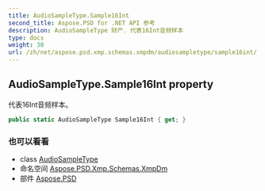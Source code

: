 ```yaml
---
title: AudioSampleType.Sample16Int
second_title: Aspose.PSD for .NET API 参考
description: AudioSampleType 财产. 代表16Int音频样本
type: docs
weight: 30
url: /zh/net/aspose.psd.xmp.schemas.xmpdm/audiosampletype/sample16int/
---
```

## AudioSampleType.Sample16Int property

代表16Int音频样本。

```csharp
public static AudioSampleType Sample16Int { get; }
```

### 也可以看看

* class [AudioSampleType](../)
* 命名空间 [Aspose.PSD.Xmp.Schemas.XmpDm](../../audiosampletype/)
* 部件 [Aspose.PSD](../../../)


